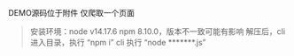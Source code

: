 DEMO源码位于附件 仅爬取一个页面
>安装环境：node v14.17.6 npm 8.10.0，版本不一致可能有影响
>解压后，cli进入目录，执行 “npm i”
>cli 执行 “node *******.js”